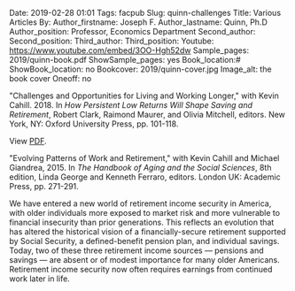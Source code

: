 Date: 2019-02-28 01:01
Tags: facpub
Slug: quinn-challenges
Title: Various Articles
By: 
Author_firstname: Joseph F.
Author_lastname: Quinn, Ph.D
Author_position: Professor, Economics Department 
Second_author: 
Second_position: 
Third_author:
Third_position: 
Youtube: https://www.youtube.com/embed/3OO-Hgh52dw
Sample_pages: 2019/quinn-book.pdf
ShowSample_pages: yes
Book_location:#
ShowBook_location: no
Bookcover: 2019/quinn-cover.jpg
Image_alt: the book cover 
Oneoff: no

"Challenges and Opportunities for Living and Working Longer," with Kevin Cahill. 2018. 
In <em>How Persistent Low Returns Will Shape Saving and Retirement</em>, Robert Clark, Raimond Maurer, and Olivia Mitchell, editors. New York, NY: Oxford University Press, pp. 101-118.

View <a href="https://pensionresearchcouncil.wharton.upenn.edu/wp-content/uploads/2017/09/2017-WP-8-Quinn-Cahill.pdf">PDF</a>.

"Evolving Patterns of Work and Retirement," with Kevin Cahill and Michael Giandrea, 2015. 
In <em>The Handbook of Aging and the Social Sciences</em>, 8th edition, Linda George and Kenneth Ferraro, editors. 
London UK: Academic Press, pp. 271-291.

We have entered a new world of retirement income security in America, with older individuals more exposed to market risk and more vulnerable to financial insecurity than prior generations. This reflects an evolution that has altered the historical vision of a financially-secure retirement supported by Social Security, a defined-benefit pension plan, and individual savings. Today, two of these three retirement income sources — pensions and savings — are absent or of modest importance for many older Americans. Retirement income security now often requires earnings from continued work later in life.